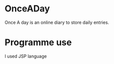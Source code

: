 # OnceADay
Once A day is an online diary to store daily entries.

# Programme use
I used JSP language
